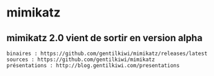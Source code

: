
# mimikatz
## mimikatz 2.0 vient de sortir en version alpha

    binaires : https://github.com/gentilkiwi/mimikatz/releases/latest
    sources : https://github.com/gentilkiwi/mimikatz
    présentations : http://blog.gentilkiwi.com/presentations
